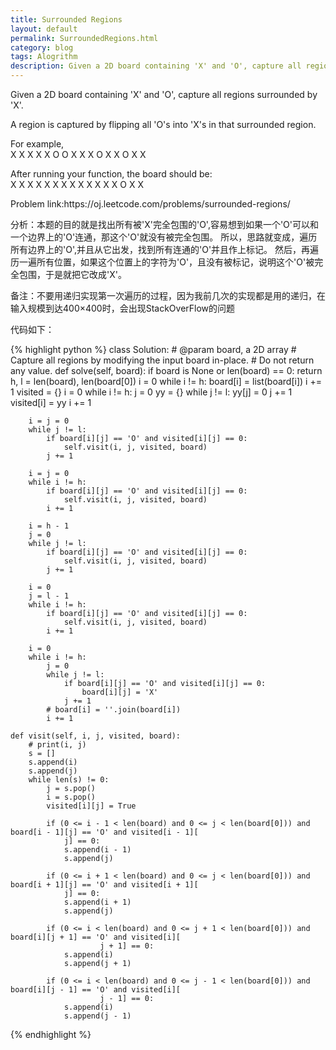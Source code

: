 ```yaml
---
title: Surrounded Regions 
layout: default
permalink: SurroundedRegions.html
category: blog
tags: Alogrithm
description: Given a 2D board containing 'X' and 'O', capture all regions surrounded by 'X'
---
```


<p>Given a 2D board containing 'X' and 'O', capture all regions surrounded by 'X'.</p>

<p>A region is captured by flipping all 'O's into 'X's in that surrounded region.</p>

<p>For example,</br>
X X X X
X O O X
X X O X
X O X X</p>

<p>After running your function, the board should be:</br>
X X X X
X X X X
X X X X
X O X X</p>

<p>Problem link:https://oj.leetcode.com/problems/surrounded-regions/</p>

<p>分析：本题的目的就是找出所有被'X'完全包围的'O',容易想到如果一个'O'可以和一个边界上的'O'连通，那这个'O'就没有被完全包围。
所以，思路就变成，遍历所有边界上的'O',并且从它出发，找到所有连通的'O'并且作上标记。
然后，再遍历一遍所有位置，如果这个位置上的字符为'O'，且没有被标记，说明这个'O'被完全包围，于是就把它改成'X'。</p>

<p>备注：不要用递归实现第一次遍历的过程，因为我前几次的实现都是用的递归，在输入规模到达400×400时，会出现StackOverFlow的问题</p>
<p>代码如下：</p>

{% highlight python %}
class Solution:
    # @param board, a 2D array
    # Capture all regions by modifying the input board in-place.
    # Do not return any value.
    def solve(self, board):
        if board is None or len(board) == 0:
            return
        h, l = len(board), len(board[0])
        i = 0
        while i != h:
            board[i] = list(board[i])
            i += 1
        visited = {}
        i = 0
        while i != h:
            j = 0
            yy = {}
            while j != l:
                yy[j] = 0
                j += 1
            visited[i] = yy
            i += 1

        i = j = 0
        while j != l:
            if board[i][j] == 'O' and visited[i][j] == 0:
                self.visit(i, j, visited, board)
            j += 1

        i = j = 0
        while i != h:
            if board[i][j] == 'O' and visited[i][j] == 0:
                self.visit(i, j, visited, board)
            i += 1

        i = h - 1
        j = 0
        while j != l:
            if board[i][j] == 'O' and visited[i][j] == 0:
                self.visit(i, j, visited, board)
            j += 1

        i = 0
        j = l - 1
        while i != h:
            if board[i][j] == 'O' and visited[i][j] == 0:
                self.visit(i, j, visited, board)
            i += 1

        i = 0
        while i != h:
            j = 0
            while j != l:
                if board[i][j] == 'O' and visited[i][j] == 0:
                    board[i][j] = 'X'
                j += 1
            # board[i] = ''.join(board[i])
            i += 1

    def visit(self, i, j, visited, board):
        # print(i, j)
        s = []
        s.append(i)
        s.append(j)
        while len(s) != 0:
            j = s.pop()
            i = s.pop()
            visited[i][j] = True

            if (0 <= i - 1 < len(board) and 0 <= j < len(board[0])) and board[i - 1][j] == 'O' and visited[i - 1][
                j] == 0:
                s.append(i - 1)
                s.append(j)

            if (0 <= i + 1 < len(board) and 0 <= j < len(board[0])) and board[i + 1][j] == 'O' and visited[i + 1][
                j] == 0:
                s.append(i + 1)
                s.append(j)

            if (0 <= i < len(board) and 0 <= j + 1 < len(board[0])) and board[i][j + 1] == 'O' and visited[i][
                        j + 1] == 0:
                s.append(i)
                s.append(j + 1)

            if (0 <= i < len(board) and 0 <= j - 1 < len(board[0])) and board[i][j - 1] == 'O' and visited[i][
                        j - 1] == 0:
                s.append(i)
                s.append(j - 1)
     
{% endhighlight %}
